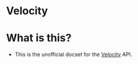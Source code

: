Velocity
=======================
# What is this?
* This is the unofficial docset for the [Velocity](https://velocitypowered.com) API.